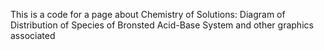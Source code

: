 This is a code for a page about Chemistry of Solutions: Diagram of Distribution of Species of Bronsted Acid-Base System and other graphics associated
